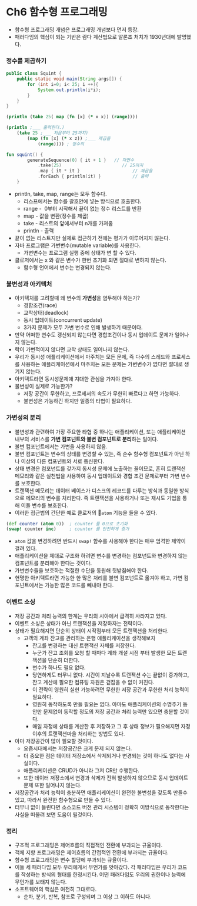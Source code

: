 # Ch6 함수형 프로그래밍
* 함수형 프로그래밍 개념은 프로그래밍 개념보다 먼저 등장.
* 패러다임의 핵심이 되는 기반은 람다 계산법으로 알론조 처치가 1930년대에 발명했다.

### 정수를 제곱하기
```Java
public class Squint {
    public static void main(String args[]) {
        for (int i=0; i< 25; i ++){
            System.out.println(i*i);
        }
    }
}
```
```Clojure
(println (take 25( map (fn [x] (* x x)) (range))))
```
```Clojure
(println ;___ 출력한다.)
    (take 25 ;___ 처음부터 25까지)
        (map (fn [x] (* x z)) ;___ 제곱을
            (range)))) ; 정수의
```
```Kotlin
fun squint() {
        generateSequence(0) { it + 1 }   // 자연수
            .take(25)                       // 25까지
            .map { it * it }                    // 제곱을 
            .forEach { println(it) }            // 출력
    }
```
* println, take, map, range는 모두 함수다.
  * 리스프에서는 함수를 괄호안에 넣는 방식으로 호출한다.
  * range -  0부터 시작해서 끝이 없는 정수 리스트를 반환
  * map - 값을 변환(정수를 제곱)
  * take - 리스트의 앞에서부터 n개를 가져옴
  * println - 출력
* 끝이 없는 리스트지만 실제로 접근하기 전에는 평가가 이루어지지 않는다.
* 자바 프로그램은 가변변수(mutable variable)를 사용한다.
  * 가변변수는 프로그램 실행 중에 상태가 변 할 수 있다.
* 클로저에서는 x 와 같은 변수가 한번 초기화 되면 절대로 변하지 않는다.
  * 함수형 언어에서 변수는 변경되지 않는다.

### 불변성과 아키텍처
* 아키텍처를 고려할때 왜 변수의 **가변성**을 염두해야 하는가?
  * 경합조건(race)
  * 교착상태(deadlock)
  * 동시 업데이트(concurrent update) 
  * 3가지 문제가 모두 가변 변수로 인해 발생하기 때문이다.
* 만약 어떠한 변수도 갱신되지 않는다면 경합조건이나 동시 업데이트 문제가 일어나지 않는다.
* 락이 가변적이지 않다면 교착 상태도 일어나지 않는다.
* 우리가 동시성 애플리케이션에서 마주치는 모든 문제, 즉 다수의 스레드와 프로세스를 사용하는 애플리케이션에서 마주치는 모든 문제는 가변변수가 없다면 절대로 생기지 않는다.
* 아키텍트라면 동시성문제애 지대한 관심을 가져야 한다.
* 불변성이 실제로 가능한가?
  * 저장 공간이 무한하고, 프로세서의 속도가 무한히 빠르다고 하면 가능하다.
  * 불변성은 가능하긴 하지만 일종의 타협이 필요하다.

### 가변성의 분리
* 불변성과 관련하여 가장 주요한 타협 중 하나는 애플리케이션, 또는 애플리케이션 내부의 서비스를 **가변 컴포넌트와 불변 컴포넌트로 분리**하는 일이다.
* 불변 컴포넌트에서는 가변을 사용하지 않음.
* 불변 컴포넌트는 변수의 상태를 변경할 수 있는, 즉 순수 함수형 컴포넌트가 아닌 하나 이상의 다른 컴포넌트와 서로 통신한다.
* 상태 변경은 컴포넌트를 갖가지 동시성 문제에 노출하는 꼴이므로, 흔히 트랜잭션 메모리와 같은 실천법을 사용하여 동시 업데이트와 경합 조건 문제로부터 가변 변수를 보호한다.
* 트랜잭션 메모리는 데이터 베이스가 디스크의 레코드를 다루는 방식과 동일한 방식으로 메모리의 변수를 처리한다. 즉 트랜잭션을 사용하거나 또는 재시도 기법을 통해 이들 변수를 보호한다.
* 이러한 접근법의 간단한 예로 클로저의 `atom` 기능을 들을 수 있다.
```Clojure
(def counter (atom 0))  ; counter 를 0으로 초기화
(swap! counter inc)     ; counter 를 안전하게 증가
```
* `atom` 값을 변경하려면 반드시  `swap!` 함수를 사용해야 한다는 매우 엄격한 제약이 걸려 있다.
* 애플리케이션을 제대로 구조화 하려면 변수를 변경하는 컴포넌트와 변경하지 않는 컴포넌트를 분리해야 한다는 것이다.
* 가변변수들을 보호하는 적절한 수단을 동원해 뒷받침해야 한다.
* 현명한 아키텍트라면 가능한 한 많은 처리를 불변 컴포넌트로 옮겨야 하고, 가변 컴포넌트에서는 가능한 많은 코드를 빼내야 한다.

### 이벤트 소싱
* 저장 공간과 처리 능력의 한계는 우리의 시야에서 급격히 사라지고 있다.
* 이벤트 소싱은 상태가 아닌 트랜잭션을 저장하자는 전략이다.
* 상태가 필요해지면 단순히 상태이 시작점부터 모든 트랜잭션을 처리한다.
  * 고객의 계좌 잔고를 관리하는 은행 애플리케이션을 생각해보자
    * 잔고를 변경하는 대신 트랜잭션 자체를 저장한다.
    * 누군가 잔고 조회를 요청 할 때마다 계좌 개설 시점 부터 발생한 모든 트랜잭션을 단순히 더한다.
    * 변수가 하나도 필요 없다.
    * 당연하게도 터무니 없다. 시간이 지날수록 트랜잭션 수는 끝없이 증가하고, 잔고 계산에 필요한 컴퓨팅 자원은 걷잡을 수 없이 커진다.
    * 이 전략이 영원히 실현 가능하려면 무한한 저장 공간과 무한한 처리 능력이 필요하다.
    * 영원히 동작하도록 만들 필요는 없다. 아마도 애플리케이션의 수명주기 동안만 문제없이 동작할 정도의 저장 공간과 처리 능력만 있으면 충분할 것이다.
    * 매일 자정에 상태를 계산한 후 저장하고 그 후 상태 정보가 필요해지면 자정 이후의 트랜잭션마을 처리하는 방법도 있다.
* 아마 저장공간이 많이 필요할 것이다.
  * 요즘시대에서는 저장공간은 크게 문제 되지 않는다.
  * 더 중요한 점은 데이터 저장소에서 삭제되거나 변경되는 것이 하나도 없다는 사실이다.
  * 애플리케이션은 CRUD가 아니라 그저 CR만 수행한다.
  * 또한 데이터 저장소에서 변경과 삭제가 전혀 발생하지 않으므로 동시 업데이트 문제 또한 일어나지 않는다.
* 저장공간과 처리 능력이 충분하면 애플리케이션이 완전한 불변성을 갖도록 만들수 있고, 따라서 완전한 함수형으로 만들 수 있다.
* 터무니 없이 들린다면 소스코드 버전 관리 시스템이 정확히 이방식으로 동작한다는 사실을 떠올려 보면 도움이 될것이다.
  
### 정리
* 구조적 프로그래밍은 제어흐름의 직접적인 전환에 부과되는 규율이다.
* 객체 지향 프로그래밍은 제어흐름의 간접적인 전환에 부과되는 규율이다.
* 함수형 프로그래밍은 변수 할당에 부과되는 규율이다.
* 이들 세 패러다임 모두 우리에게서 무언가를 앗아갔다. 각 패러다임은 우리가 코드를 작성하는 방식의 형태를 한정시킨다. 어떤 패러다임도 우리의 권한이나 능력에 무언가를 보태지 않는다.
* 소프트웨어의 핵심은 여전히 그대로다.
  * 순차, 분기, 반복, 참조로 구성되며 그 이상 그 이하도 아니다.
